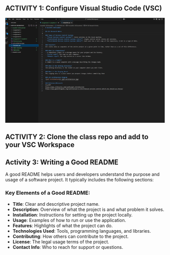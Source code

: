 ## ACTIVITY 1: Configure Visual Studio Code (VSC)
![VS Code Screenshot](./Images/VS%20Code.png)


## ACTIVITY 2: Clone the class repo and add to your VSC Workspace


## Activity 3: Writing a Good README

A good README helps users and developers understand the purpose and usage of a software project. It typically includes the following sections:

### Key Elements of a Good README:
- **Title**: Clear and descriptive project name.
- **Description**: Overview of what the project is and what problem it solves.
- **Installation**: Instructions for setting up the project locally.
- **Usage**: Examples of how to run or use the application.
- **Features**: Highlights of what the project can do.
- **Technologies Used**: Tools, programming languages, and libraries.
- **Contributing**: How others can contribute to the project.
- **License**: The legal usage terms of the project.
- **Contact Info**: Who to reach for support or questions.

